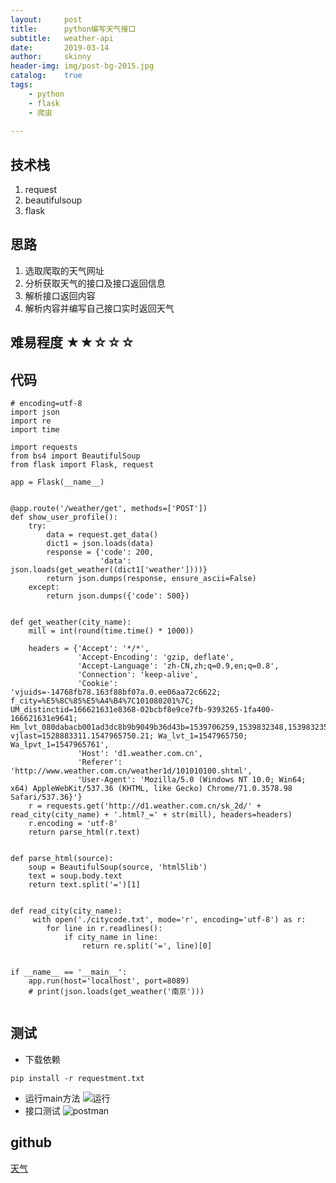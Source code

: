 ```yaml
---
layout:     post
title:      python编写天气接口
subtitle:   weather-api
date:       2019-03-14
author:     skinny
header-img: img/post-bg-2015.jpg
catalog:    true
tags:
    - python
    - flask
    - 爬虫
    
---
```


## 技术栈

1. request
2. beautifulsoup
3. flask


## 思路

1. 选取爬取的天气网址
2. 分析获取天气的接口及接口返回信息
3. 解析接口返回内容
4. 解析内容并编写自己接口实时返回天气

## 难易程度 ★★☆☆☆

## 代码

```
# encoding=utf-8
import json
import re
import time

import requests
from bs4 import BeautifulSoup
from flask import Flask, request

app = Flask(__name__)


@app.route('/weather/get', methods=['POST'])
def show_user_profile():
    try:
        data = request.get_data()
        dict1 = json.loads(data)
        response = {'code': 200,
                    'data': json.loads(get_weather((dict1['weather'])))}
        return json.dumps(response, ensure_ascii=False)
    except:
        return json.dumps({'code': 500})


def get_weather(city_name):
    mill = int(round(time.time() * 1000))

    headers = {'Accept': '*/*',
               'Accept-Encoding': 'gzip, deflate',
               'Accept-Language': 'zh-CN,zh;q=0.9,en;q=0.8',
               'Connection': 'keep-alive',
               'Cookie': 'vjuids=-14768fb78.163f88bf07a.0.ee06aa72c6622; f_city=%E5%8C%85%E5%A4%B4%7C101080201%7C; UM_distinctid=166621631e8368-02bcbf8e9ce7fb-9393265-1fa400-166621631e9641; Hm_lvt_080dabacb001ad3dc8b9b9049b36d43b=1539706259,1539832348,1539832353,1539856676; vjlast=1528883311.1547965750.21; Wa_lvt_1=1547965750; Wa_lpvt_1=1547965761',
               'Host': 'd1.weather.com.cn',
               'Referer': 'http://www.weather.com.cn/weather1d/101010100.shtml',
               'User-Agent': 'Mozilla/5.0 (Windows NT 10.0; Win64; x64) AppleWebKit/537.36 (KHTML, like Gecko) Chrome/71.0.3578.98 Safari/537.36}'}
    r = requests.get('http://d1.weather.com.cn/sk_2d/' + read_city(city_name) + '.html?_=' + str(mill), headers=headers)
    r.encoding = 'utf-8'
    return parse_html(r.text)


def parse_html(source):
    soup = BeautifulSoup(source, 'html5lib')
    text = soup.body.text
    return text.split('=')[1]


def read_city(city_name):
     with open('./citycode.txt', mode='r', encoding='utf-8') as r:
        for line in r.readlines():
            if city_name in line:
                return re.split('=', line)[0]


if __name__ == '__main__':
    app.run(host='localhost', port=8089)
    # print(json.loads(get_weather('南京')))


```

## 测试

- 下载依赖
```
pip install -r requestment.txt
```
- 运行main方法
![运行](https://upload-images.jianshu.io/upload_images/6777588-88bae94926fafc62.png?imageMogr2/auto-orient/strip%7CimageView2/2/w/1240)
- 接口测试
![postman](https://upload-images.jianshu.io/upload_images/6777588-1d271756ec7f357a.png?imageMogr2/auto-orient/strip%7CimageView2/2/w/1240)

## github

[天气](https://github.com/597410004/python-weather-api)




